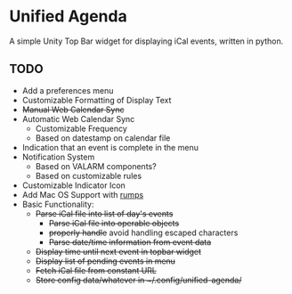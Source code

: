 # Unified Agenda #

A simple Unity Top Bar widget for displaying iCal events, written in python.

## TODO ##

+ Add a preferences menu
+ Customizable Formatting of Display Text
+ <del>Manual Web Calendar Sync</del>
+ Automatic Web Calendar Sync
  + Customizable Frequency
  + Based on datestamp on calendar file
+ Indication that an event is complete in the menu
+ Notification System
  + Based on VALARM components?
  + Based on customizable rules
+ Customizable Indicator Icon
+ Add Mac OS Support with [rumps](https://github.com/jaredks/rumps)
+ </del>Basic Functionality:</del>
  + <del>Parse iCal file into list of day's events</del>
    + <del>Parse iCal file into operable objects</del>
    + <del>properly handle</del> avoid handling escaped characters
    + <del>Parse date/time information from event data</del>
  + <del>Display time until next event in topbar widget</del>
  + <del>Display list of pending events in menu</del>
  + <del>Fetch iCal file from constant URL</del>
  + <del>Store config data/whatever in ~/.config/unified-agenda/</del>
